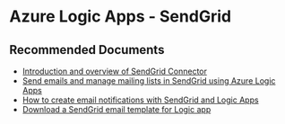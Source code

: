 <properties
    pageTitle="Azure Logic Apps - SendGrid"
    description="Azure Logic Apps - SendGrid"
    service="microsoft.logicapps"
    resource="logicapps"
    authors="v-miegge"
    ms.author="kawilson"
    selfHelpType="generic"
    supportTopicIds="32784003"
    resourceTags=""
    productPesIds="15791"
    ownershipId="Compute_LogicApps"
    cloudEnvironments="public, Fairfax, usnat, ussec"
    articleId="2d9b2164-f859-4baa-8ea4-333987c12d6c"
/>

# Azure Logic Apps - SendGrid

## **Recommended Documents**

- [Introduction and overview of SendGrid Connector](https://docs.microsoft.com/connectors/sendgrid/)
- [Send emails and manage mailing lists in SendGrid using Azure Logic Apps](https://docs.microsoft.com/azure/connectors/connectors-create-api-sendgrid)
- [How to create email notifications with SendGrid and Logic Apps](https://www.freshbrewed.science/notifications-email-with-logic-apps/index.html)
- [Download a SendGrid email template for Logic app](https://azure.microsoft.com/resources/templates/101-logic-app-sendgrid/)

